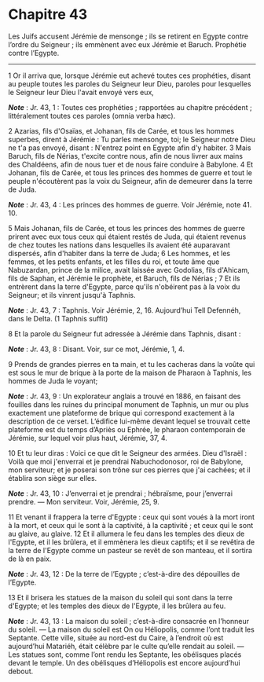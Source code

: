 # Chapitre 43

Les Juifs accusent Jérémie de mensonge ; ils se retirent en Egypte contre l’ordre du Seigneur ; ils emmènent avec eux Jérémie et Baruch.
Prophétie contre l’Egypte.

***

1 Or il arriva que, lorsque Jérémie eut achevé toutes ces prophéties, disant au peuple toutes les paroles du Seigneur leur Dieu, paroles pour lesquelles le Seigneur leur Dieu l'avait envoyé vers eux,

***Note*** :  Jr. 43, 1 : Toutes ces prophéties ; rapportées au chapitre précédent ; littéralement toutes ces paroles (omnia verba hæc).

2 Azarias, fils d'Osaïas, et Johanan, fils de Carée, et tous les hommes superbes, dirent à Jérémie : Tu parles mensonge, toi; le Seigneur notre Dieu ne t'a pas envoyé, disant : N'entrez point en Egypte afin d'y habiter. 3 Mais Baruch, fils de Nérias, t'excite contre nous, afin de nous livrer aux mains des Chaldéens, afin de nous tuer et de nous faire conduire à Babylone. 4 Et Johanan, fils de Carée, et tous les princes des hommes de guerre et tout le peuple n'écoutèrent pas la voix du Seigneur, afin de demeurer dans la terre de Juda.

***Note*** :  Jr. 43, 4 : Les princes des hommes de guerre. Voir Jérémie, note 41. 10.

5 Mais Johanan, fils de Carée, et tous les princes des hommes de guerre prirent avec eux tous ceux qui étaient restés de Juda, qui étaient revenus de chez toutes les nations dans lesquelles ils avaient été auparavant dispersés, afin d'habiter dans la terre de Juda; 6 Les hommes, et les femmes, et les petits enfants, et les filles du roi, et toute âme que Nabuzardan, prince de la milice, avait laissée avec Godolias, fils d'Ahicam, fils de Saphan, et Jérémie le prophète, et Baruch, fils de Nérias ; 7 Et ils entrèrent dans la terre d'Egypte, parce qu'ils n'obéirent pas à la voix du Seigneur; et ils vinrent jusqu'à Taphnis.

***Note*** :  Jr. 43, 7 : Taphnis. Voir Jérémie, 2, 16. Aujourd’hui Tell Defennéh, dans le Delta. (1 Taphnis suffit)


8 Et la parole du Seigneur fut adressée à Jérémie dans Taphnis, disant :

***Note*** :  Jr. 43, 8 : Disant. Voir, sur ce mot, Jérémie, 1, 4.

9 Prends de grandes pierres en ta main, et tu les cacheras dans la voûte qui est sous le mur de brique à la porte de la maison de Pharaon à Taphnis, les hommes de Juda le voyant;

***Note*** :  Jr. 43, 9 : Un explorateur anglais a trouvé en 1886, en faisant des fouilles dans les ruines du principal monument de Taphnis, un mur ou plus exactement une plateforme de brique qui correspond exactement à la description de ce verset. L’édifice lui-même devant lequel se trouvait cette plateforme est du temps d’Apriès ou Ephrée, le pharaon contemporain de Jérémie, sur lequel voir plus haut, Jérémie, 37, 4.

10 Et tu leur diras : Voici ce que dit le Seigneur des armées. Dieu d'Israël : Voilà que moi j'enverrai et je prendrai Nabuchodonosor, roi de Babylone, mon serviteur; et je poserai son trône sur ces pierres que j'ai cachées; et il établira son siège sur elles.

***Note*** :  Jr. 43, 10 : J’enverrai et je prendrai ; hébraïsme, pour j’enverrai prendre. ― Mon serviteur. Voir, Jérémie, 25, 9.

11 Et venant il frappera la terre d'Egypte : ceux qui sont voués à la mort iront à la mort, et ceux qui le sont à la captivité, à la captivité ; et ceux qui le sont au glaive, au glaive. 12 Et il allumera le feu dans les temples des dieux de l'Egypte, et il les brûlera, et il emmènera les dieux captifs; et il se revêtira de la terre de l'Egypte comme un pasteur se revêt de son manteau, et il sortira de là en paix.

***Note*** :  Jr. 43, 12 : De la terre de l’Egypte ; c’est-à-dire des dépouilles de l’Egypte.

13 Et il brisera les statues de la maison du soleil qui sont dans la terre d'Egypte; et les temples des dieux de l'Egypte, il les brûlera au feu.

***Note*** :  Jr. 43, 13 : La maison du soleil ; c’est-à-dire consacrée en l’honneur du soleil. ― La maison du soleil est On ou Héliopolis, comme l’ont traduit les Septante. Cette ville, située au nord-est du Caire, à l’endroit où est aujourd’hui Matariéh, était célèbre par le culte qu’elle rendait au soleil. ― Les statues sont, comme l’ont rendu les Septante, les obélisques placés devant le temple. Un des obélisques d’Héliopolis est encore aujourd’hui debout.

